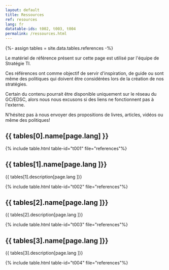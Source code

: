 ```yaml
---
layout: default
title: Ressources
ref: resources
lang: fr
datatable-ids: t002, t003, t004
permalink: /ressources.html
---
```

{%- assign tables = site.data.tables.references -%}

Le matériel de référence présent sur cette page est utilisé par l'équipe de Stratégie TI.

Ces références ont comme objectif de servir d'inspiration, de guide ou sont même des politiques qui doivent être considérées lors de la création de nos stratégies.

Certain du contenu pourrait être disponible uniquement sur le réseau du GC/EDSC, alors nous nous excusons si des liens ne fonctionnent pas à l'externe.

N'hésitez pas à nous envoyer des propositions de livres, articles, vidéos ou même des politiques!

## {{ tables[0].name[page.lang] }}

{% include table.html table-id="t001" file="references"%}

## {{ tables[1].name[page.lang ]}}

{{ tables[1].description[page.lang ]}}

{% include table.html table-id="t002" file="references"%}

## {{ tables[2].name[page.lang ]}}

{{ tables[2].description[page.lang ]}}

{% include table.html table-id="t003" file="references"%}

## {{ tables[3].name[page.lang ]}}

{{ tables[3].description[page.lang ]}}

{% include table.html table-id="t004" file="references"%}
